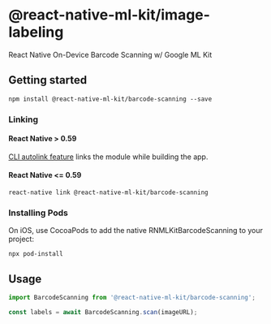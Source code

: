 # @react-native-ml-kit/image-labeling

React Native On-Device Barcode Scanning w/ Google ML Kit

## Getting started

`npm install @react-native-ml-kit/barcode-scanning --save`

### Linking

#### React Native > 0.59

[CLI autolink feature](https://github.com/react-native-community/cli/blob/master/docs/autolinking.md) links the module while building the app.

#### React Native <= 0.59

`react-native link @react-native-ml-kit/barcode-scanning`

### Installing Pods

On iOS, use CocoaPods to add the native RNMLKitBarcodeScanning to your project:

`npx pod-install`

## Usage

```javascript
import BarcodeScanning from '@react-native-ml-kit/barcode-scanning';

const labels = await BarcodeScanning.scan(imageURL);
```

